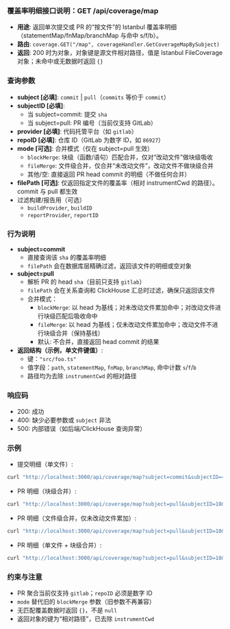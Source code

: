 ### 覆盖率明细接口说明：GET /api/coverage/map

- **用途**: 返回单次提交或 PR 的“按文件”的 Istanbul 覆盖率明细（statementMap/fnMap/branchMap 与命中 s/f/b）。
- **路由**: `coverage.GET("/map", coverageHandler.GetCoverageMapBySubject)`
- **返回**: 200 时为对象，对象键是源文件相对路径，值是 Istanbul FileCoverage 对象；未命中或无数据时返回 `{}`

### 查询参数
- **subject [必填]**: `commit` | `pull`（`commits` 等价于 `commit`）
- **subjectID [必填]**:
  - 当 subject=commit: 提交 `sha`
  - 当 subject=pull: PR 编号（当前仅支持 GitLab）
- **provider [必填]**: 代码托管平台（如 `gitlab`）
- **repoID [必填]**: 仓库 ID（GitLab 为数字 ID，如 `86927`）
- **mode [可选]**: 合并模式（仅在 subject=pull 生效）
  - `blockMerge`: 块级（函数/语句）匹配合并，仅对“改动文件”做块级吸收
  - `fileMerge`: 文件级合并，仅合并“未改动文件”，改动文件不做块级合并
  - 其他/空: 直接返回 PR head commit 的明细（不做任何合并）
- **filePath [可选]**: 仅返回指定文件的覆盖率（相对 instrumentCwd 的路径）。commit 与 pull 都生效
- 过滤构建/报告用（可选）
  - `buildProvider`, `buildID`
  - `reportProvider`, `reportID`

### 行为说明
- **subject=commit**
  - 直接查询该 `sha` 的覆盖率明细
  - `filePath` 会在数据库层精确过滤，返回该文件的明细或空对象
- **subject=pull**
  - 解析 PR 的 head `sha`（目前只支持 `gitlab`）
  - `filePath` 会在关系查询和 ClickHouse 汇总时过滤，确保只返回该文件
  - 合并模式：
    - `blockMerge`: 以 head 为基线；对未改动文件累加命中；对改动文件进行块级匹配后吸收命中
    - `fileMerge`: 以 head 为基线；仅未改动文件累加命中；改动文件不进行块级合并（保持基线）
    - 默认: 不合并，直接返回 head commit 的结果
- **返回结构（示例，单文件键值）**:
  - 键：`"src/foo.ts"`
  - 值字段：`path`, `statementMap`, `fnMap`, `branchMap`, 命中计数 `s`/`f`/`b`
  - 路径均为去除 `instrumentCwd` 的相对路径

### 响应码
- 200: 成功
- 400: 缺少必要参数或 `subject` 非法
- 500: 内部错误（如后端/ClickHouse 查询异常）

### 示例
- 提交明细（单文件）:
```bash
curl "http://localhost:3000/api/coverage/map?subject=commit&subjectID=<sha>&provider=gitlab&repoID=86927&filePath=src/components/B0.tsx"
```
- PR 明细（块级合并）:
```bash
curl "http://localhost:3000/api/coverage/map?subject=pull&subjectID=10&provider=gitlab&repoID=86927&mode=blockMerge"
```
- PR 明细（文件级合并，仅未改动文件累加）:
```bash
curl "http://localhost:3000/api/coverage/map?subject=pull&subjectID=10&provider=gitlab&repoID=86927&mode=fileMerge"
```
- PR 明细（单文件 + 块级合并）:
```bash
curl "http://localhost:3000/api/coverage/map?subject=pull&subjectID=10&provider=gitlab&repoID=86927&filePath=src/components/B0.tsx&mode=blockMerge"
```

### 约束与注意
- PR 聚合当前仅支持 `gitlab`；`repoID` 必须是数字 ID
- `mode` 替代旧的 `blockMerge` 参数（旧参数不再兼容）
- 无匹配覆盖数据时返回 `{}`，不是 `null`
- 返回对象的键为“相对路径”，已去除 `instrumentCwd`
